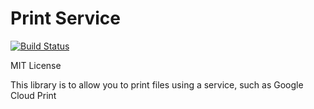 Print Service
=============

[![Build Status](https://secure.travis-ci.org/iampersistent/print-service.png?branch=master)](http://travis-ci.org/iampersistent/print-service)

MIT License

This library is to allow you to print files using a service, such as Google Cloud Print